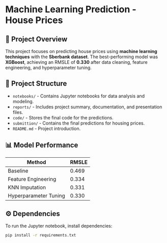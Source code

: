 # Machine Learning Prediction - House Prices

## 📌 Project Overview
This project focuses on predicting house prices using **machine learning techniques** with the **Sberbank dataset**. The best-performing model was **XGBoost**, achieving an RMSLE of **0.330** after data cleaning, feature engineering, and hyperparameter tuning.

## 📂 Project Structure
- `notebooks/` - Contains Jupyter notebooks for data analysis and modeling.
- `reports/` - Includes project summary, documentation, and presentation files.
- `code/` - Stores the final code for the predictions.
- `submittion/` - Contains the final predictions for housing prices.
- `README.md` - Project introduction.

## 📊 Model Performance
| Method | RMSLE |
|--------|------|
| Baseline | 0.469 |
| Feature Engineering | 0.334 |
| KNN Imputation | 0.331 |
| Hyperparameter Tuning | 0.330 |

## ⚙️ Dependencies
To run the Jupyter notebook, install dependencies:
```bash
pip install -r requirements.txt
